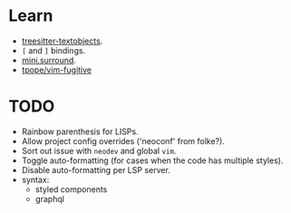 # Learn

* [treesitter-textobjects](https://github.com/nvim-treesitter/nvim-treesitter-textobjects).
* `[` and `]` bindings.
* [mini.surround](https://github.com/echasnovski/mini.nvim/blob/main/readmes/mini-surround.md).
* [tpope/vim-fugitive](https://github.com/tpope/vim-fugitive#screencasts)

# TODO

* Rainbow parenthesis for LISPs.
* Allow project config overrides ('neoconf' from folke?).
* Sort out issue with `neodev` and global `vim`.
* Toggle auto-formatting (for cases when the code has multiple styles).
* Disable auto-formatting per LSP server.
* syntax:
    * styled components
    * graphql
